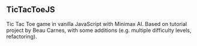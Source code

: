 ## TicTacToeJS

Tic Tac Toe game in vanilla JavaScript with Minimax AI. Based on tutorial project by Beau Carnes, with some additions (e.g. multiple difficulty levels, refactoring).
